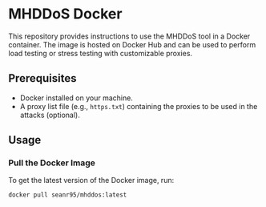 # MHDDoS Docker

This repository provides instructions to use the MHDDoS tool in a Docker container. The image is hosted on Docker Hub and can be used to perform load testing or stress testing with customizable proxies.

## Prerequisites

- Docker installed on your machine.
- A proxy list file (e.g., `https.txt`) containing the proxies to be used in the attacks (optional).

## Usage

### Pull the Docker Image

To get the latest version of the Docker image, run:

```bash
docker pull seanr95/mhddos:latest
```
